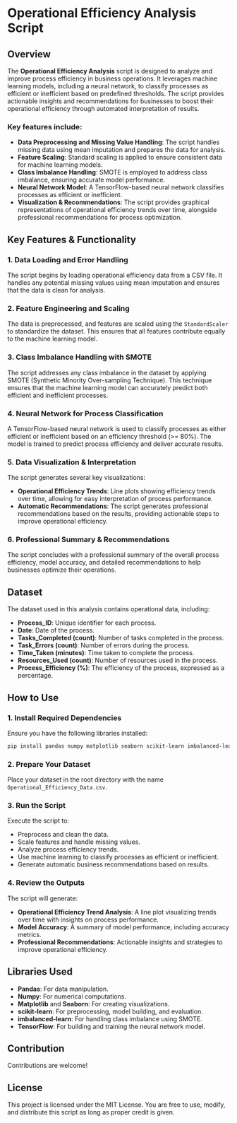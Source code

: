 
# Operational Efficiency Analysis Script

## Overview
The **Operational Efficiency Analysis** script is designed to analyze and improve process efficiency in business operations. It leverages machine learning models, including a neural network, to classify processes as efficient or inefficient based on predefined thresholds. The script provides actionable insights and recommendations for businesses to boost their operational efficiency through automated interpretation of results.

### Key features include:
- **Data Preprocessing and Missing Value Handling**: The script handles missing data using mean imputation and prepares the data for analysis.
- **Feature Scaling**: Standard scaling is applied to ensure consistent data for machine learning models.
- **Class Imbalance Handling**: SMOTE is employed to address class imbalance, ensuring accurate model performance.
- **Neural Network Model**: A TensorFlow-based neural network classifies processes as efficient or inefficient.
- **Visualization & Recommendations**: The script provides graphical representations of operational efficiency trends over time, alongside professional recommendations for process optimization.

## Key Features & Functionality

### 1. Data Loading and Error Handling
The script begins by loading operational efficiency data from a CSV file. It handles any potential missing values using mean imputation and ensures that the data is clean for analysis.

### 2. Feature Engineering and Scaling
The data is preprocessed, and features are scaled using the `StandardScaler` to standardize the dataset. This ensures that all features contribute equally to the machine learning model.

### 3. Class Imbalance Handling with SMOTE
The script addresses any class imbalance in the dataset by applying SMOTE (Synthetic Minority Over-sampling Technique). This technique ensures that the machine learning model can accurately predict both efficient and inefficient processes.

### 4. Neural Network for Process Classification
A TensorFlow-based neural network is used to classify processes as either efficient or inefficient based on an efficiency threshold (>= 80%). The model is trained to predict process efficiency and deliver accurate results.

### 5. Data Visualization & Interpretation
The script generates several key visualizations:
- **Operational Efficiency Trends**: Line plots showing efficiency trends over time, allowing for easy interpretation of process performance.
- **Automatic Recommendations**: The script generates professional recommendations based on the results, providing actionable steps to improve operational efficiency.

### 6. Professional Summary & Recommendations
The script concludes with a professional summary of the overall process efficiency, model accuracy, and detailed recommendations to help businesses optimize their operations.

## Dataset
The dataset used in this analysis contains operational data, including:
- **Process_ID**: Unique identifier for each process.
- **Date**: Date of the process.
- **Tasks_Completed (count)**: Number of tasks completed in the process.
- **Task_Errors (count)**: Number of errors during the process.
- **Time_Taken (minutes)**: Time taken to complete the process.
- **Resources_Used (count)**: Number of resources used in the process.
- **Process_Efficiency (%)**: The efficiency of the process, expressed as a percentage.

## How to Use

### 1. Install Required Dependencies

Ensure you have the following libraries installed:
```bash
pip install pandas numpy matplotlib seaborn scikit-learn imbalanced-learn tensorflow
```

### 2. Prepare Your Dataset
Place your dataset in the root directory with the name `Operational_Efficiency_Data.csv`.

### 3. Run the Script
Execute the script to:
- Preprocess and clean the data.
- Scale features and handle missing values.
- Analyze process efficiency trends.
- Use machine learning to classify processes as efficient or inefficient.
- Generate automatic business recommendations based on results.

### 4. Review the Outputs
The script will generate:
- **Operational Efficiency Trend Analysis**: A line plot visualizing trends over time with insights on process performance.
- **Model Accuracy**: A summary of model performance, including accuracy metrics.
- **Professional Recommendations**: Actionable insights and strategies to improve operational efficiency.

## Libraries Used
- **Pandas**: For data manipulation.
- **Numpy**: For numerical computations.
- **Matplotlib** and **Seaborn**: For creating visualizations.
- **scikit-learn**: For preprocessing, model building, and evaluation.
- **imbalanced-learn**: For handling class imbalance using SMOTE.
- **TensorFlow**: For building and training the neural network model.

## Contribution
Contributions are welcome! 

## License
This project is licensed under the MIT License. You are free to use, modify, and distribute this script as long as proper credit is given.

